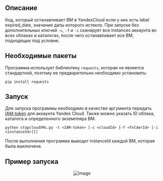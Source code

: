 ## Описание
Код, который останавливает ВМ в YandexCloud если у них есть label expired_date, значение даты которого истекло. При запуске без дополнительных ключей `-c`, `-f` и `-i` сканирует все instances аккаунта во всех облаках и каталогах, после чего останавливает все ВМ, подходящих под условие. 
## Необходимые пакеты
Программа использует библиотеку `requests`, которая не является стандартной, поэтому ее предварительно необходимо установить:
```
pip install requests
```
## Запуск
Для запуска программы необходимо в качестве аргумента передать [IAM-token](https://yandex.cloud/ru/docs/iam/operations/iam-token/create#api_1) для аккаунта Yandex Cloud. Также можно указать ID облака, каталога и определенного экземпляра ВМ.
```
python stopcloudVMs.py -t <IAM-token> [-c <cloudId> [-f <folderId> [-i <instanceId>]]]
```
После выполнения программа выводит instanceId каждой ВМ, которая была выключена.
## Пример запуска
<center>
  
![image](https://github.com/NaNColor/stopVMonYandex/assets/55803598/fe3acb5a-c439-4d00-bba0-a02d8ee66880)

</center>
